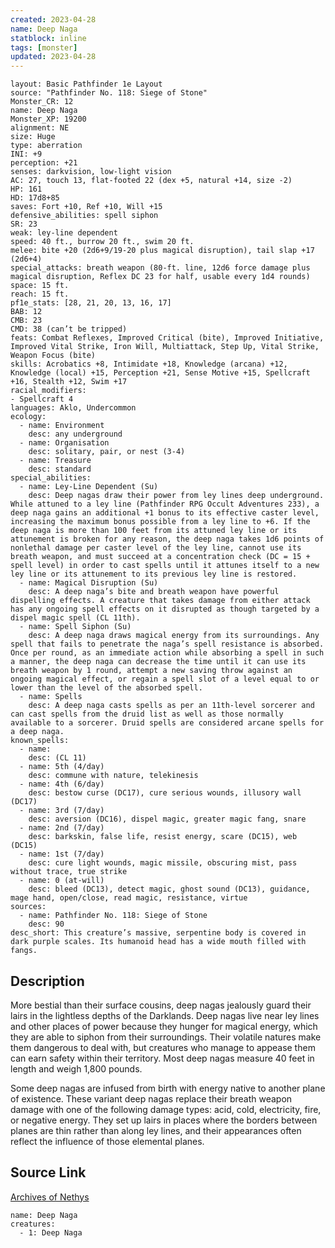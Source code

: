 ```yaml
---
created: 2023-04-28
name: Deep Naga
statblock: inline
tags: [monster]
updated: 2023-04-28
---
```

```statblock
layout: Basic Pathfinder 1e Layout
source: "Pathfinder No. 118: Siege of Stone"
Monster_CR: 12
name: Deep Naga
Monster_XP: 19200
alignment: NE
size: Huge
type: aberration
INI: +9
perception: +21
senses: darkvision, low-light vision
AC: 27, touch 13, flat-footed 22 (dex +5, natural +14, size -2)
HP: 161
HD: 17d8+85
saves: Fort +10, Ref +10, Will +15
defensive_abilities: spell siphon
SR: 23
weak: ley-line dependent
speed: 40 ft., burrow 20 ft., swim 20 ft.
melee: bite +20 (2d6+9/19-20 plus magical disruption), tail slap +17 (2d6+4)
special_attacks: breath weapon (80-ft. line, 12d6 force damage plus magical disruption, Reflex DC 23 for half, usable every 1d4 rounds)
space: 15 ft.
reach: 15 ft.
pf1e_stats: [28, 21, 20, 13, 16, 17]
BAB: 12
CMB: 23
CMD: 38 (can’t be tripped)
feats: Combat Reflexes, Improved Critical (bite), Improved Initiative, Improved Vital Strike, Iron Will, Multiattack, Step Up, Vital Strike, Weapon Focus (bite)
skills: Acrobatics +8, Intimidate +18, Knowledge (arcana) +12, Knowledge (local) +15, Perception +21, Sense Motive +15, Spellcraft +16, Stealth +12, Swim +17
racial_modifiers:
- Spellcraft 4
languages: Aklo, Undercommon
ecology:
  - name: Environment
    desc: any underground
  - name: Organisation
    desc: solitary, pair, or nest (3-4)
  - name: Treasure
    desc: standard
special_abilities:
  - name: Ley-Line Dependent (Su)
    desc: Deep nagas draw their power from ley lines deep underground. While attuned to a ley line (Pathfinder RPG Occult Adventures 233), a deep naga gains an additional +1 bonus to its effective caster level, increasing the maximum bonus possible from a ley line to +6. If the deep naga is more than 100 feet from its attuned ley line or its attunement is broken for any reason, the deep naga takes 1d6 points of nonlethal damage per caster level of the ley line, cannot use its breath weapon, and must succeed at a concentration check (DC = 15 + spell level) in order to cast spells until it attunes itself to a new ley line or its attunement to its previous ley line is restored.
  - name: Magical Disruption (Su)
    desc: A deep naga’s bite and breath weapon have powerful dispelling effects. A creature that takes damage from either attack has any ongoing spell effects on it disrupted as though targeted by a dispel magic spell (CL 11th).
  - name: Spell Siphon (Su)
    desc: A deep naga draws magical energy from its surroundings. Any spell that fails to penetrate the naga’s spell resistance is absorbed. Once per round, as an immediate action while absorbing a spell in such a manner, the deep naga can decrease the time until it can use its breath weapon by 1 round, attempt a new saving throw against an ongoing magical effect, or regain a spell slot of a level equal to or lower than the level of the absorbed spell.
  - name: Spells
    desc: A deep naga casts spells as per an 11th-level sorcerer and can cast spells from the druid list as well as those normally available to a sorcerer. Druid spells are considered arcane spells for a deep naga.
known_spells:
  - name:
    desc: (CL 11)
  - name: 5th (4/day)
    desc: commune with nature, telekinesis
  - name: 4th (6/day)
    desc: bestow curse (DC17), cure serious wounds, illusory wall (DC17)
  - name: 3rd (7/day)
    desc: aversion (DC16), dispel magic, greater magic fang, snare
  - name: 2nd (7/day)
    desc: barkskin, false life, resist energy, scare (DC15), web (DC15)
  - name: 1st (7/day)
    desc: cure light wounds, magic missile, obscuring mist, pass without trace, true strike
  - name: 0 (at-will)
    desc: bleed (DC13), detect magic, ghost sound (DC13), guidance, mage hand, open/close, read magic, resistance, virtue
sources:
  - name: Pathfinder No. 118: Siege of Stone
    desc: 90
desc_short: This creature’s massive, serpentine body is covered in dark purple scales. Its humanoid head has a wide mouth filled with fangs.
```
## Description
More bestial than their surface cousins, deep nagas jealously guard their lairs in the lightless depths of the Darklands. Deep nagas live near ley lines and other places of power because they hunger for magical energy, which they are able to siphon from their surroundings. Their volatile natures make them dangerous to deal with, but creatures who manage to appease them can earn safety within their territory. Most deep nagas measure 40 feet in length and weigh 1,800 pounds.

 Some deep nagas are infused from birth with energy native to another plane of existence. These variant deep nagas replace their breath weapon damage with one of the following damage types: acid, cold, electricity, fire, or negative energy. They set up lairs in places where the borders between planes are thin rather than along ley lines, and their appearances often reflect the influence of those elemental planes.
## Source Link
[Archives of Nethys](https://aonprd.com/MonsterDisplay.aspx?ItemName=Deep%20Naga)
```encounter-table
name: Deep Naga
creatures:
  - 1: Deep Naga
```
